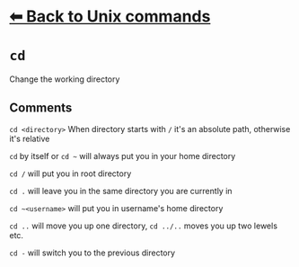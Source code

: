 # [⬅ Back	to Unix commands](Unix.md)
# `cd`
Change the working directory

## Comments
`cd <directory>` When directory starts with `/` it's an absolute path, otherwise it's relative

`cd` by itself or `cd ~` will always put you in your home directory

`cd /` will put you in root directory

`cd .` will leave you in the same directory you are currently in

`cd ~<username>` will put you in username's home directory

`cd ..` will move you up one directory, `cd ../..` moves you up two lewels etc.

`cd -` will switch you to the previous directory
